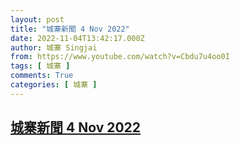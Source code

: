```yaml
---
layout: post
title: "城寨新聞 4 Nov 2022"
date: 2022-11-04T13:42:17.000Z
author: 城寨 Singjai
from: https://www.youtube.com/watch?v=Cbdu7u4oo0I
tags: [ 城寨 ]
comments: True
categories: [ 城寨 ]
---
```

<!--1667569337000-->
[城寨新聞 4 Nov 2022](https://www.youtube.com/watch?v=Cbdu7u4oo0I)
------

<div>

</div>
